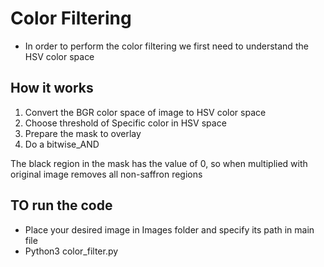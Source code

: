 # Color Filtering
- In order to perform the color filtering we first need to understand the HSV color space

## How it works
 1) Convert the BGR color space of image to HSV color space 
 2) Choose threshold of Specific color in HSV space 
 3) Prepare the mask to overlay 
 4) Do a bitwise_AND

The black region in the mask has the value of 0, 
so when multiplied with original image removes all non-saffron regions 

## TO run the code
 - Place your desired image in Images folder and specify its path in main file
 - Python3 color_filter.py